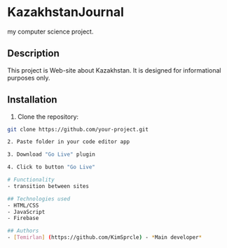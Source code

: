 # KazakhstanJournal
 my computer science project.

## Description
This project is Web-site about Kazakhstan. It is designed for informational purposes only.

## Installation

1. Clone the repository:
```bash
git clone https://github.com/your-project.git

2. Paste folder in your code editor app

3. Download "Go Live" plugin

4. Click to button "Go Live"

# Functionality
- transition between sites

## Technologies used
- HTML/CSS
- JavaScript
- Firebase 

## Authors
- [Temirlan] (https://github.com/KimSprcle) - *Main developer*